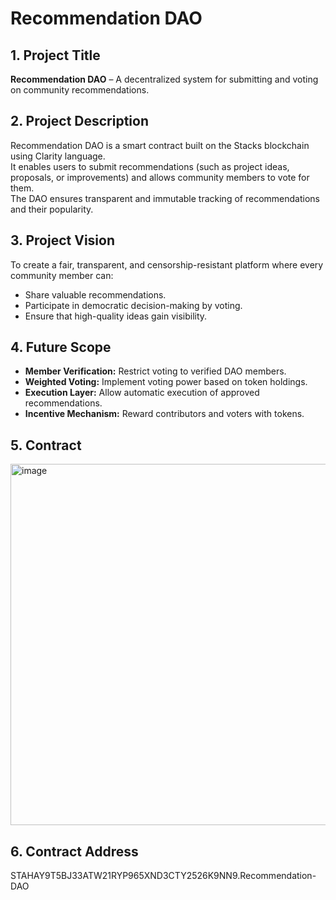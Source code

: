 # Recommendation DAO

## 1. Project Title
**Recommendation DAO** – A decentralized system for submitting and voting on community recommendations.

## 2. Project Description
Recommendation DAO is a smart contract built on the Stacks blockchain using Clarity language.  
It enables users to submit recommendations (such as project ideas, proposals, or improvements) and allows community members to vote for them.  
The DAO ensures transparent and immutable tracking of recommendations and their popularity.

## 3. Project Vision
To create a fair, transparent, and censorship-resistant platform where every community member can:
- Share valuable recommendations.
- Participate in democratic decision-making by voting.
- Ensure that high-quality ideas gain visibility.

## 4. Future Scope
- **Member Verification:** Restrict voting to verified DAO members.
- **Weighted Voting:** Implement voting power based on token holdings.
- **Execution Layer:** Allow automatic execution of approved recommendations.
- **Incentive Mechanism:** Reward contributors and voters with tokens.

## 5. Contract 
<img width="763" height="578" alt="image" src="https://github.com/user-attachments/assets/a173723f-4251-4a01-9dd0-edd4ac7e9c3f" />

## 6. Contract Address 
STAHAY9T5BJ33ATW21RYP965XND3CTY2526K9NN9.Recommendation-DAO  

